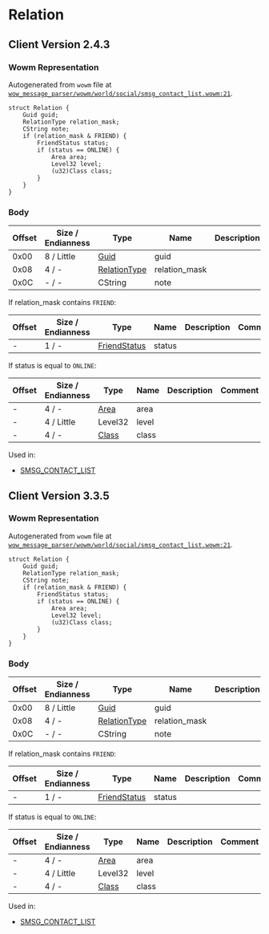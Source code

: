 # Relation

## Client Version 2.4.3

### Wowm Representation

Autogenerated from `wowm` file at [`wow_message_parser/wowm/world/social/smsg_contact_list.wowm:21`](https://github.com/gtker/wow_messages/tree/main/wow_message_parser/wowm/world/social/smsg_contact_list.wowm#L21).
```rust,ignore
struct Relation {
    Guid guid;
    RelationType relation_mask;
    CString note;
    if (relation_mask & FRIEND) {
        FriendStatus status;
        if (status == ONLINE) {
            Area area;
            Level32 level;
            (u32)Class class;
        }
    }
}
```
### Body

| Offset | Size / Endianness | Type | Name | Description | Comment |
| ------ | ----------------- | ---- | ---- | ----------- | ------- |
| 0x00 | 8 / Little | [Guid](../types/packed-guid.md) | guid |  |  |
| 0x08 | 4 / - | [RelationType](relationtype.md) | relation_mask |  |  |
| 0x0C | - / - | CString | note |  |  |

If relation_mask contains `FRIEND`:

| Offset | Size / Endianness | Type | Name | Description | Comment |
| ------ | ----------------- | ---- | ---- | ----------- | ------- |
| - | 1 / - | [FriendStatus](friendstatus.md) | status |  |  |

If status is equal to `ONLINE`:

| Offset | Size / Endianness | Type | Name | Description | Comment |
| ------ | ----------------- | ---- | ---- | ----------- | ------- |
| - | 4 / - | [Area](area.md) | area |  |  |
| - | 4 / Little | Level32 | level |  |  |
| - | 4 / - | [Class](class.md) | class |  |  |


Used in:
* [SMSG_CONTACT_LIST](smsg_contact_list.md)

## Client Version 3.3.5

### Wowm Representation

Autogenerated from `wowm` file at [`wow_message_parser/wowm/world/social/smsg_contact_list.wowm:21`](https://github.com/gtker/wow_messages/tree/main/wow_message_parser/wowm/world/social/smsg_contact_list.wowm#L21).
```rust,ignore
struct Relation {
    Guid guid;
    RelationType relation_mask;
    CString note;
    if (relation_mask & FRIEND) {
        FriendStatus status;
        if (status == ONLINE) {
            Area area;
            Level32 level;
            (u32)Class class;
        }
    }
}
```
### Body

| Offset | Size / Endianness | Type | Name | Description | Comment |
| ------ | ----------------- | ---- | ---- | ----------- | ------- |
| 0x00 | 8 / Little | [Guid](../types/packed-guid.md) | guid |  |  |
| 0x08 | 4 / - | [RelationType](relationtype.md) | relation_mask |  |  |
| 0x0C | - / - | CString | note |  |  |

If relation_mask contains `FRIEND`:

| Offset | Size / Endianness | Type | Name | Description | Comment |
| ------ | ----------------- | ---- | ---- | ----------- | ------- |
| - | 1 / - | [FriendStatus](friendstatus.md) | status |  |  |

If status is equal to `ONLINE`:

| Offset | Size / Endianness | Type | Name | Description | Comment |
| ------ | ----------------- | ---- | ---- | ----------- | ------- |
| - | 4 / - | [Area](area.md) | area |  |  |
| - | 4 / Little | Level32 | level |  |  |
| - | 4 / - | [Class](class.md) | class |  |  |


Used in:
* [SMSG_CONTACT_LIST](smsg_contact_list.md)

